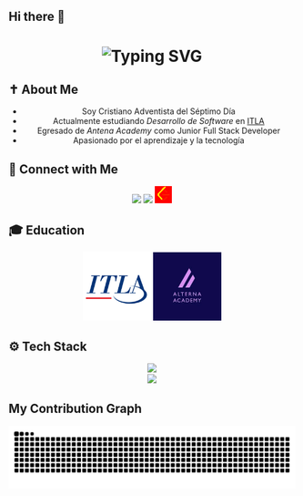 ## Hi there 👋

<h1 align="center">
  <img src="https://readme-typing-svg.demolab.com?font=Fira+Code&duration=3000&pause=500&center=true&width=435&lines=YonkiCode+Jr+Full+Stack+Developer" alt="Typing SVG" />
</h1>

## ✝ About Me

<div align="center">

- Soy Cristiano Adventista del Séptimo Día
- Actualmente estudiando *Desarrollo de Software* en [ITLA](https://itla.edu.do)
- Egresado de *Antena Academy* como Junior Full Stack Developer
- Apasionado por el aprendizaje y la tecnología

</div>

## 📲 Connect with Me

<div align="center">

[<img src="https://skillicons.dev/icons?i=linkedin" height="30"/>](https://www.linkedin.com/in/yogenizon-gomera-jaquez-485159336/)
[<img src="https://skillicons.dev/icons?i=instagram" height="30"/>](https://www.instagram.com/yogenizon_gomera?igsh=eWc2anY3ejA4eHdu/)
[<img src="assest/descarga (1).png" height="30" style="filter: invert(16%) sepia(99%) saturate(7404%) hue-rotate(356deg) brightness(95%) contrast(118%)"/>](https://leetcode.com/u/YOJO_03/)

</div>

## 🎓 Education

<div align="center">

<img src="assest/descarga.png" alt="ITLA" width="120"/> 
<img src="assest/descarga (2).png" alt="Alterna Academy" width="120"/>

</div>

## ⚙ Tech Stack

<div align="center">

<img src="https://skillicons.dev/icons?i=ts,dart,flutter,kotlin,androidstudio,bootstrap,html,css,mysql,postgres,mongodb,dotnet,csharp" />
<br>
<img src="https://skillicons.dev/icons?i=sql" />

</div>

## My Contribution Graph

<div align="center">

![snake gif](https://github.com/YOGENIZON/YOGENIZON/blob/output/github-snake-dark.svg)

</div>
